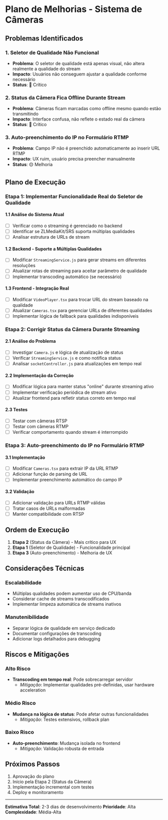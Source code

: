 # Plano de Melhorias - Sistema de Câmeras

## Problemas Identificados

### 1. Seletor de Qualidade Não Funcional
- **Problema**: O seletor de qualidade está apenas visual, não altera realmente a qualidade do stream
- **Impacto**: Usuários não conseguem ajustar a qualidade conforme necessário
- **Status**: 🔴 Crítico

### 2. Status da Câmera Fica Offline Durante Stream
- **Problema**: Câmeras ficam marcadas como offline mesmo quando estão transmitindo
- **Impacto**: Interface confusa, não reflete o estado real da câmera
- **Status**: 🔴 Crítico

### 3. Auto-preenchimento do IP no Formulário RTMP
- **Problema**: Campo IP não é preenchido automaticamente ao inserir URL RTMP
- **Impacto**: UX ruim, usuário precisa preencher manualmente
- **Status**: 🟡 Melhoria

## Plano de Execução

### Etapa 1: Implementar Funcionalidade Real do Seletor de Qualidade

#### 1.1 Análise do Sistema Atual
- [ ] Verificar como o streaming é gerenciado no backend
- [ ] Identificar se ZLMediaKit/SRS suporta múltiplas qualidades
- [ ] Analisar estrutura de URLs de stream

#### 1.2 Backend - Suporte a Múltiplas Qualidades
- [ ] Modificar `StreamingService.js` para gerar streams em diferentes resoluções
- [ ] Atualizar rotas de streaming para aceitar parâmetro de qualidade
- [ ] Implementar transcoding automático (se necessário)

#### 1.3 Frontend - Integração Real
- [ ] Modificar `VideoPlayer.tsx` para trocar URL do stream baseado na qualidade
- [ ] Atualizar `Cameras.tsx` para gerenciar URLs de diferentes qualidades
- [ ] Implementar lógica de fallback para qualidades indisponíveis

### Etapa 2: Corrigir Status da Câmera Durante Streaming

#### 2.1 Análise do Problema
- [ ] Investigar `Camera.js` e lógica de atualização de status
- [ ] Verificar `StreamingService.js` e como notifica status
- [ ] Analisar `socketController.js` para atualizações em tempo real

#### 2.2 Implementação da Correção
- [ ] Modificar lógica para manter status "online" durante streaming ativo
- [ ] Implementar verificação periódica de stream ativo
- [ ] Atualizar frontend para refletir status correto em tempo real

#### 2.3 Testes
- [ ] Testar com câmeras RTSP
- [ ] Testar com câmeras RTMP
- [ ] Verificar comportamento quando stream é interrompido

### Etapa 3: Auto-preenchimento do IP no Formulário RTMP

#### 3.1 Implementação
- [ ] Modificar `Cameras.tsx` para extrair IP da URL RTMP
- [ ] Adicionar função de parsing de URL
- [ ] Implementar preenchimento automático do campo IP

#### 3.2 Validação
- [ ] Adicionar validação para URLs RTMP válidas
- [ ] Tratar casos de URLs malformadas
- [ ] Manter compatibilidade com RTSP

## Ordem de Execução

1. **Etapa 2** (Status da Câmera) - Mais crítico para UX
2. **Etapa 1** (Seletor de Qualidade) - Funcionalidade principal
3. **Etapa 3** (Auto-preenchimento) - Melhoria de UX

## Considerações Técnicas

### Escalabilidade
- Múltiplas qualidades podem aumentar uso de CPU/banda
- Considerar cache de streams transcodificados
- Implementar limpeza automática de streams inativos

### Manutenibilidade
- Separar lógica de qualidade em serviço dedicado
- Documentar configurações de transcoding
- Adicionar logs detalhados para debugging

## Riscos e Mitigações

### Alto Risco
- **Transcoding em tempo real**: Pode sobrecarregar servidor
  - *Mitigação*: Implementar qualidades pré-definidas, usar hardware acceleration

### Médio Risco
- **Mudança na lógica de status**: Pode afetar outras funcionalidades
  - *Mitigação*: Testes extensivos, rollback plan

### Baixo Risco
- **Auto-preenchimento**: Mudança isolada no frontend
  - *Mitigação*: Validação robusta de entrada

## Próximos Passos

1. Aprovação do plano
2. Início pela Etapa 2 (Status da Câmera)
3. Implementação incremental com testes
4. Deploy e monitoramento

---

**Estimativa Total**: 2-3 dias de desenvolvimento
**Prioridade**: Alta
**Complexidade**: Média-Alta